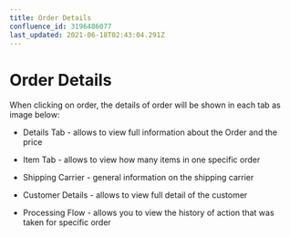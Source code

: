 ```yaml
---
title: Order Details
confluence_id: 3196486077
last_updated: 2021-06-18T02:43:04.291Z
---
```


# Order Details

When clicking on order, the details of order will be shown in each tab as image below:

- Details Tab - allows to view full information about the Order and the price

- Item Tab -  allows to view how many items in one specific order 

- Shipping Carrier - general information on the shipping carrier 

- Customer Details - allows to view full detail of the customer 

- Processing Flow - allows you to view the history of action that was taken for specific order
